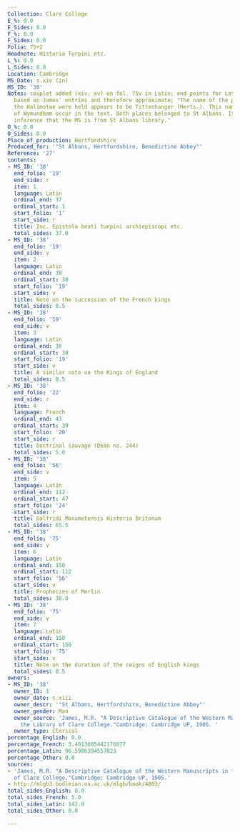 ```yaml
---
Collection: Clare College
E_%: 0.0
E_Sides: 0.0
F_%: 0.0
F_Sides: 0.0
Folia: 75+2
Headnote: Historia Turpini etc.
L_%: 0.0
L_Sides: 0.0
Location: Cambridge
MS_Date: s.xiv (in)
MS_ID: '38'
Notes: couplet added (xiv, xv) on fol. 75v in Latin; end points for Latin tracts are
  based on James' entries and therefore approximate; "The name of the place where
  the Halimotae were held appears to be Tittenhanger (Herts.). This name and that
  of Wymundham occur in the text. Both places belonged to St Albans. It seems a fair
  inference that the MS is from St Albans library."
O_%: 0.0
O_Sides: 0.0
Place_of_production: Hertfordshire
Produced_for: '"St Albans, Hertfordshire, Benedictine Abbey"'
Reference: '27'
contents:
- MS_ID: '38'
  end_folio: '19'
  end_side: r
  item: 1
  language: Latin
  ordinal_end: 37
  ordinal_start: 1
  start_folio: '1'
  start_side: r
  title: Inc. Epistola beati turpini archiepiscopi etc.
  total_sides: 37.0
- MS_ID: '38'
  end_folio: '19'
  end_side: v
  item: 2
  language: Latin
  ordinal_end: 38
  ordinal_start: 38
  start_folio: '19'
  start_side: v
  title: Note on the succession of the French kings
  total_sides: 0.5
- MS_ID: '38'
  end_folio: '19'
  end_side: v
  item: 3
  language: Latin
  ordinal_end: 38
  ordinal_start: 38
  start_folio: '19'
  start_side: v
  title: A similar note on the Kings of England
  total_sides: 0.5
- MS_ID: '38'
  end_folio: '22'
  end_side: r
  item: 4
  language: French
  ordinal_end: 43
  ordinal_start: 39
  start_folio: '20'
  start_side: r
  title: Doctrinal sauvage (Dean no. 244)
  total_sides: 5.0
- MS_ID: '38'
  end_folio: '56'
  end_side: v
  item: 5
  language: Latin
  ordinal_end: 112
  ordinal_start: 47
  start_folio: '24'
  start_side: r
  title: Galfridi Monumetensis Historia Britonum
  total_sides: 65.5
- MS_ID: '38'
  end_folio: '75'
  end_side: v
  item: 6
  language: Latin
  ordinal_end: 150
  ordinal_start: 112
  start_folio: '56'
  start_side: v
  title: Prophecies of Merlin
  total_sides: 38.0
- MS_ID: '38'
  end_folio: '75'
  end_side: v
  item: 7
  language: Latin
  ordinal_end: 150
  ordinal_start: 150
  start_folio: '75'
  start_side: v
  title: Note on the duration of the reigns of English kings
  total_sides: 0.5
owners:
- MS_ID: '38'
  owner_ID: 1
  owner_date: s.xiii
  owner_descr: '"St Albans, Hertfordshire, Benedictine Abbey"'
  owner_gender: Man
  owner_source: 'James, M.R. "A Descriptive Catalogue of the Western Manuscripts in
    the Library of Clare College."Cambridge: Cambridge UP, 1905. '
  owner_type: Clerical
percentage_English: 0.0
percentage_French: 3.4013605442176877
percentage_Latin: 96.5986394557823
percentage_Other: 0.0
sources:
- 'James, M.R. "A Descriptive Catalogue of the Western Manuscripts in the Library
  of Clare College."Cambridge: Cambridge UP, 1905.'
- http://mlgb3.bodleian.ox.ac.uk/mlgb/book/4803/
total_sides_English: 0.0
total_sides_French: 5.0
total_sides_Latin: 142.0
total_sides_Other: 0.0

---
```

